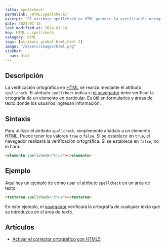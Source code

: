 ```yaml
---
title: spellcheck
permalink: /HTML/spellcheck/
excerpt: "El atributo spellcheck en HTML permite la verificación ortográfica en formularios y áreas de texto. Es útil para asegurar la corrección de la escritura."
date: 2024-01-13
last_modified_at: 2024-01-14
key: HTML.s.spellcheck
category: HTML
tags: [atributo global html,html 5]
image: "/assets/images/html.png"
sidebar:
  nav: html
---
```


## Descripción


La verificación ortográfica en [HTML](https://www.manualweb.net/html5/) se realiza mediante el atributo `spellcheck`. El atributo `spellcheck` indica si [el navegador](https://www.ayudaenlaweb.com/navegadores/que-es-un-navegador/) debe verificar la ortografía de un elemento en particular. Es útil en formularios y áreas de texto donde los usuarios ingresan información.


## Sintaxis


Para utilizar el atributo `spellcheck`, simplemente añádalo a un elemento [HTML](https://www.manualweb.net/html5/). Puede tener los valores `true` o `false`. Si se establece en `true`, el navegador realizará la verificación ortográfica. Si se establece en `false`, no lo hará.


```html
<elemento spellcheck="true"></elemento>
```


## Ejemplo


Aquí hay un ejemplo de cómo usar el atributo `spellcheck` en un área de texto:


```html
<textarea spellcheck="true"></textarea>

```


En este ejemplo, el [navegador](https://www.ayudaenlaweb.com/navegadores/que-es-un-navegador/) verificará la ortografía de cualquier texto que se introduzca en el área de texto.


## Artículos

- [Activar el corrector ortográfico con HTML5](https://lineadecodigo.com/html5/activar-el-corrector-ortografico-con-html5/)
